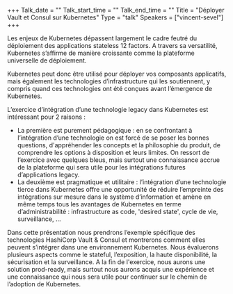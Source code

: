 +++
Talk_date = ""
Talk_start_time = ""
Talk_end_time = ""
Title = "Déployer Vault et Consul sur Kubernetes"
Type = "talk"
Speakers = ["vincent-sevel"]
+++

Les enjeux de Kubernetes dépassent largement le cadre feutré du déploiement des applications stateless 12 factors. A travers sa versatilité, Kubernetes s’affirme de manière croissante comme la plateforme universelle de déploiement.

Kubernetes peut donc être utilisé pour déployer vos composants applicatifs, mais également les technologies d’infrastructure qui les soutiennent, y compris quand ces technologies ont été conçues avant l’émergence de Kubernetes.

L’exercice d’intégration d’une technologie legacy dans Kubernetes est intéressant pour 2 raisons :

- La première est purement pédagogique : en se confrontant à l’intégration d’une technologie on est forcé de se poser les bonnes questions, d'appréhender les concepts et la philosophie du produit, de comprendre les options à disposition et leurs limites. On ressort de l’exercice avec quelques bleus, mais surtout une connaissance accrue de la plateforme qui sera utile pour les intégrations futures d’applications legacy.
- La deuxième est pragmatique et utilitaire : l’intégration d’une technologie tierce dans Kubernetes offre une opportunité de réduire l’empreinte des intégrations sur mesure dans le système d’information et amène en même temps tous les avantages de Kubernetes en terme d’administrabilité : infrastructure as code, 'desired state', cycle de vie, surveillance, …

Dans cette présentation nous prendrons l’exemple spécifique des technologies HashiCorp Vault & Consul et montrerons comment elles peuvent s’intégrer dans une environnement Kubernetes. Nous évaluerons plusieurs aspects comme le stateful, l’exposition, la haute disponibilité, la sécurisation et la surveillance.
A la fin de l'exercice, nous aurons une solution prod-ready, mais surtout nous aurons acquis une expérience et une connaissance qui nous sera utile pour continuer sur le chemin de l’adoption de Kubernetes.
